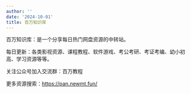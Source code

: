 ```yaml
---
author: ''
date: '2024-10-01'
title: 百万知识库
---
```


百万知识库：是一个分享每日热门网盘资源的中转站。

每日更新：各类影视资源、课程教程、软件游戏、考公考研、考证考编、幼小初高、学习资源等等。

关注公众号加入交流群：百万教程

更多资源搜索：https://pan.newmt.fun/